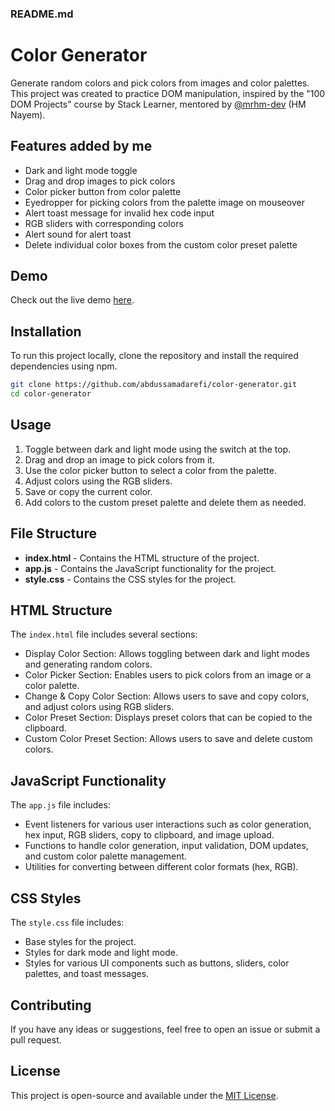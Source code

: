 ### README.md

# Color Generator

Generate random colors and pick colors from images and color palettes. This project was created to practice DOM manipulation, inspired by the "100 DOM Projects" course by Stack Learner, mentored by [@mrhm-dev](https://github.com/mrhm-dev) (HM Nayem).

## Features added by me

- Dark and light mode toggle
- Drag and drop images to pick colors
- Color picker button from color palette
- Eyedropper for picking colors from the palette image on mouseover
- Alert toast message for invalid hex code input
- RGB sliders with corresponding colors
- Alert sound for alert toast
- Delete individual color boxes from the custom color preset palette

## Demo

Check out the live demo [here](https://generate-color-and-pick.netlify.app/).

## Installation

To run this project locally, clone the repository and install the required dependencies using npm.

```bash
git clone https://github.com/abdussamadarefi/color-generator.git
cd color-generator
```

## Usage

1. Toggle between dark and light mode using the switch at the top.
2. Drag and drop an image to pick colors from it.
3. Use the color picker button to select a color from the palette.
4. Adjust colors using the RGB sliders.
5. Save or copy the current color.
6. Add colors to the custom preset palette and delete them as needed.

## File Structure

- **index.html** - Contains the HTML structure of the project.
- **app.js** - Contains the JavaScript functionality for the project.
- **style.css** - Contains the CSS styles for the project.

## HTML Structure

The `index.html` file includes several sections:
- Display Color Section: Allows toggling between dark and light modes and generating random colors.
- Color Picker Section: Enables users to pick colors from an image or a color palette.
- Change & Copy Color Section: Allows users to save and copy colors, and adjust colors using RGB sliders.
- Color Preset Section: Displays preset colors that can be copied to the clipboard.
- Custom Color Preset Section: Allows users to save and delete custom colors.

## JavaScript Functionality

The `app.js` file includes:
- Event listeners for various user interactions such as color generation, hex input, RGB sliders, copy to clipboard, and image upload.
- Functions to handle color generation, input validation, DOM updates, and custom color palette management.
- Utilities for converting between different color formats (hex, RGB).

## CSS Styles

The `style.css` file includes:
- Base styles for the project.
- Styles for dark mode and light mode.
- Styles for various UI components such as buttons, sliders, color palettes, and toast messages.

## Contributing

If you have any ideas or suggestions, feel free to open an issue or submit a pull request.

## License

This project is open-source and available under the [MIT License](LICENSE).
